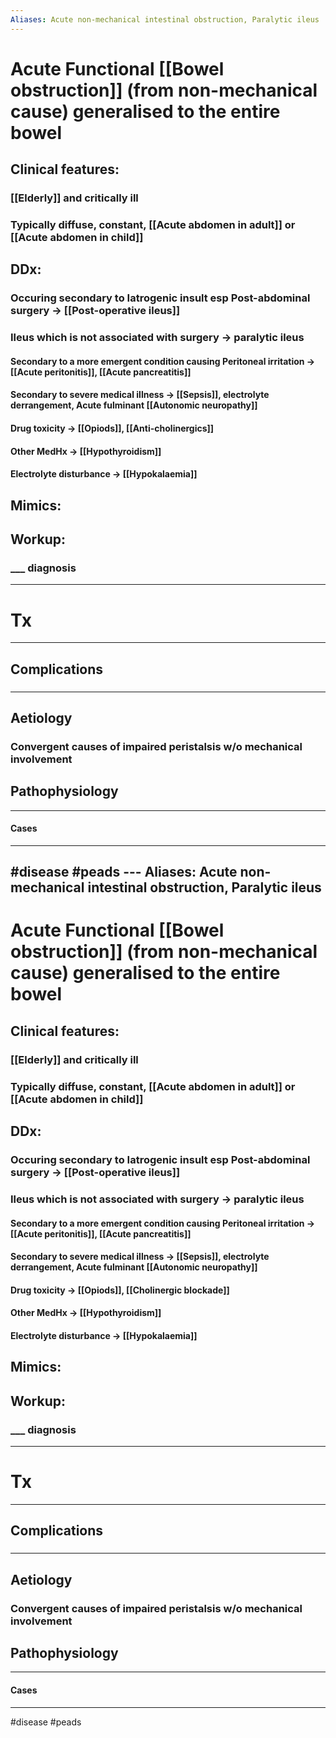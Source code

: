```yaml
---
Aliases: Acute non-mechanical intestinal obstruction, Paralytic ileus
---
```

# Acute Functional [[Bowel obstruction]] (from non-mechanical cause) generalised to the entire bowel 
## Clinical features:
### [[Elderly]] and critically ill 
### Typically diffuse, **constant**, [[Acute abdomen in adult]] or [[Acute abdomen in child]]
###
## DDx:
### Occuring secondary to Iatrogenic insult esp Post-abdominal surgery -> [[Post-operative ileus]]
### Ileus which is not associated with surgery -> paralytic ileus
#### Secondary to a more emergent condition causing Peritoneal irritation -> [[Acute peritonitis]], [[Acute pancreatitis]] 
#### Secondary to severe medical illness -> [[Sepsis]], electrolyte derrangement, Acute fulminant [[Autonomic neuropathy]]
#### Drug toxicity -> [[Opiods]], [[Anti-cholinergics]]
#### Other MedHx -> [[Hypothyroidism]]
#### Electrolyte disturbance -> [[Hypokalaemia]]

## Mimics:
###
## Workup:
### ___ diagnosis
---
# Tx

---
## Complications
###

---
## Aetiology
### Convergent causes of impaired peristalsis w/o mechanical involvement
## Pathophysiology

---
#### Cases


---
#disease #peads ---
Aliases: Acute non-mechanical intestinal obstruction, Paralytic ileus
---
# Acute Functional [[Bowel obstruction]] (from non-mechanical cause) generalised to the entire bowel 
## Clinical features:
### [[Elderly]] and critically ill 
### Typically diffuse, **constant**, [[Acute abdomen in adult]] or [[Acute abdomen in child]]
###
## DDx:
### Occuring secondary to Iatrogenic insult esp Post-abdominal surgery -> [[Post-operative ileus]]
### Ileus which is not associated with surgery -> paralytic ileus
#### Secondary to a more emergent condition causing Peritoneal irritation -> [[Acute peritonitis]], [[Acute pancreatitis]] 
#### Secondary to severe medical illness -> [[Sepsis]], electrolyte derrangement, Acute fulminant [[Autonomic neuropathy]]
#### Drug toxicity -> [[Opiods]], [[Cholinergic blockade]]
#### Other MedHx -> [[Hypothyroidism]]
#### Electrolyte disturbance -> [[Hypokalaemia]]

## Mimics:
###
## Workup:
### ___ diagnosis
---
# Tx

---
## Complications
###

---
## Aetiology
### Convergent causes of impaired peristalsis w/o mechanical involvement
## Pathophysiology

---
#### Cases


---
#disease #peads 